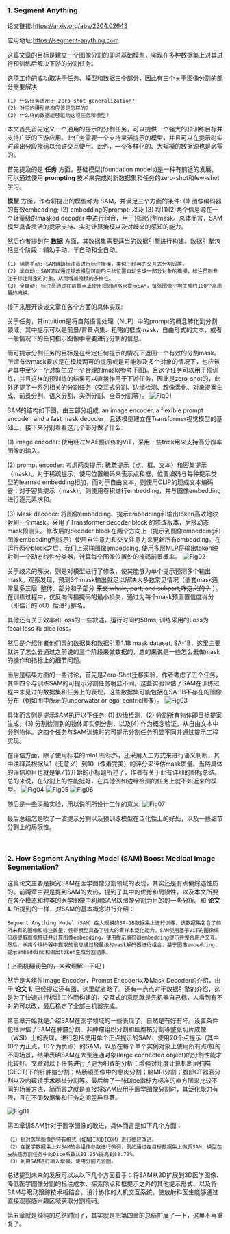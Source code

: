 ### 1. Segment Anything

论文链接:https://arxiv.org/abs/2304.02643

应用地址:https://segment-anything.com

这篇文章的目标是建立一个图像分割的即时基础模型，实现在多种数据集上对其进行预训练后解决下游的分割任务。

这项工作的成功取决于任务、模型和数据三个部分，因此有三个关于图像分割的部分需要解决:

    (1) 什么任务适用于 zero-shot generalization?
    (2) 对应的模型结构应该是怎样的?
    (3) 什么样的数据能够驱动这项任务和模型?

本文首先首先定义一个通用的提示的分割任务，可以提供一个强大的预训练目标并支持广泛的下游应用。此任务需要一个支持灵活提示的模型，并且可以在提示时实时输出分段掩码以允许交互使用。此外，一个多样化的、大规模的数据源也是必需的。

首先提及的是 __任务__ 方面，基础模型(foundation models)是一种有前途的发展，可以通过使用 __prompting__ 技术来完成对新数据集和任务的zero-shot和few-shot学习。

__模型__ 方面，作者将提出的模型称为 SAM，并满足三个方面的条件: (1) 图像编码器的有效embedding; (2) embedding的prompt; 以及 (3) 将(1)(2)两个信息源在一个轻量级的masked decoder 中进行组合，用于预测分割mask。总体而言，SAM模型具备灵活的提示支持、实时计算掩模以及对歧义的感知的能力。

然后作者提到在 __数据__ 方面，其数据集需要适当的数据引擎进行构建。数据引擎包括三个阶段：辅助手动、半自动和全自动。

    (1) 辅助手动: SAM辅助标注员进行标注掩模，类似于经典的交互式分割设置。
    (2) 半自动: SAM可以通过提示模型可能的目标位置自动生成一部分对象的掩模，标注员则专注于标注剩余的对象，从而增加掩模的多样性。
    (3) 全自动: 标注员通过在前景点上使用规则网格来提示SAM，每张图像平均生成约100个高质量的掩模。

接下来展开谈谈文章在各个方面的具体实现:

关于任务，其intuition是将自然语言处理（NLP）中的prompt的概念转化到分割领域，其中提示可以是前景/背景点集、粗略的框或mask、自由形式的文本，或者一般情况下的任何指示图像中需要进行分割的信息。

而可提示分割任务的目标是在给定任何提示的情况下返回一个有效的分割mask。所谓有效mask要求是在模棱两可的提示或是可能涉及多个对象的情况下，也应该对其中至少一个对象生成一个合理的mask(参考下图)。且这个任务可以用于预训练，并且这样的预训练的结果可以直接作用于下游任务，因此是zero-shot的，此外还提了一系列相关的分割任务（交互式分割、边缘检测、超像素化、对象提案生成、前景分割、语义分割、实例分割、全景分割等）。
![Fig01](SegmentAnything/01.png)

SAM的结构如下图，由三部分组成: an image encoder, a flexible prompt encoder, and a fast mask decoder，且该模型建立在Transformer视觉模型的基础上，接下来分别看看这几个部分做了什么:

(1) image encoder: 使用经过MAE预训练的ViT，采用一些trick用来支持高分辨率图像的输入。

(2) prompt encoder: 考虑两类提示: 稀疏提示（点、框、文本）和密集提示（mask）。对于稀疏提示，使用位置编码来表示点和框，位置编码与每种提示类型的learned embedding相加，而对于自由文本，则使用CLIP的现成文本编码器；对于密集提示（mask），则使用卷积进行embedding，并与图像embedding进行逐元素求和。

(3) Mask decoder: 将图像embedding、提示embedding和输出token高效地映射到一个mask。采用了Transformer decoder block 的修改版本，后接动态mask预测头。修改后的decoder block在两个方向上（提示到图像embedding和图像embedding到提示）使用自注意力和交叉注意力来更新所有embedding。在运行两个block之后，我们上采样图像embedding, 使用多层MLP将输出token映射到一个动态线性分类器，计算每个图像位置处的掩码前景概率。
![Fig02](SegmentAnything/02.png)

关于歧义的解决，则是对模型进行了修改，使其能够为单个提示预测多个输出mask。观察发现，预测3个mask输出就足以解决大多数常见情况（嵌套mask通常最多三层: 整体、部分和子部分 ~~原文:whole, part, and subpart,咋定义的？~~ ）。在训练过程中，仅反向传播掩码的最小损失，通过为每个mask预测置信度得分（即估计的IoU）后进行排名。

其他还有关于效率和Loss的一些叙述，运行时间约50ms, 训练采用的Loss为 focal loss 和 dice loss。

然后是介绍作者他们弄的数据集和数据引擎1.1B mask dataset, SA-1B，这里主要就讲了怎么去通过之前说的三个阶段来做数据的，总的来说是一些怎么去做mask的操作和指标上的细节问题。

而后是结果方面的一些讨论，首先是Zero-Shot迁移实验，作者考虑了五个任务，其中四个与训练SAM的可提示分割任务明显不同。这些实验评估了SAM在训练过程中未见过的数据集和任务上的表现，这些数据集可能包括在SA-1B不存在的图像分布（例如图中所示的underwater or ego-centric图像）。
![Fig03](SegmentAnything/03.png)

具体而言则是提示SAM执行以下任务: (1) 边缘检测，(2) 分割所有物体即目标提案生成，(3) 分割检测到的物体即实例分割，以及(4) 作为概念验证，从自由文本中分割物体。这四个任务与SAM训练时的可提示分割任务明显不同并通过提示工程实现。

在评估方面，除了使用标准的mIoU指标外，还采用人工方式来进行语义判断，其中注释员根据从1（无意义）到10（像素完美）的评分来评估mask质量。当然具体的评估项目也就是第7节开始的小标题所述了，作者有关于此有详细的图标总结。总的来说，在分割上的性能挺好，在其他例如边缘检测的任务上就不如近来的模型。
![Fig04](SegmentAnything/04.png)
![Fig05](SegmentAnything/05.png)
![Fig06](SegmentAnything/06.png)

随后是一些消融实验，用以说明所设计工作的意义:
![Fig07](SegmentAnything/07.png)

最后总结怎是吹了一波提示分割以及预训练模型在泛化性上的好处，以及一些细节分割上的局限性。

</br>

### 2. How Segment Anything Model (SAM) Boost Medical Image Segmentation?

这篇论文主要是探究SAM在医学图像分割领域的表现，其实还是有点偏综述性质的。前两章主要是提到SAM的大热，提到了其中的优势和局限性，以及本文所要在各个模态和种类的医学图像中利用SAM以图像分割为目的的一些分析。和 __论文 1.__ 所提到的一样，对SAM的基本概念进行介绍：

    Segment Anything Model（SAM）在大规模的SA-1B数据集上进行训练，该数据集包含了前所未有的图像和标注数量，使得模型具备了强大的零样本泛化能力。SAM使用基于ViT的图像编码器提取图像特征并计算图像embedding，使用提示编码器embedding提示并整合用户交互。然后，从两个编码器中提取的信息通过轻量级的mask解码器进行组合，基于图像embedding、提示embedding和输出token生成分割结果。

( ~~上面机翻润色的，大致理解一下吧~~ )

然后是各组件Image Encoder，Prompt Encoder以及Mask Decoder的介绍，由于 __论文 1.__ 已经提过还有图，这里就省略了。还有一点点对于数据引擎的介绍，这是为了快速进行标注工作而构建的，交互式的意思就是先机器自己标，人看到有不对的可以改，最后稳定了全部由机器完成。

第三章开始就是介绍SAM在医学领域的一些表现了，自然是有好有坏。设置条件包括评估了SAM在肿瘤分割、非肿瘤组织分割和细胞核分割等整张切片成像（WSI）上的表现，进行包括使用单个正点提示的SAM、使用20个点提示（其中10个为正点，10个为负点）的SAM，以及在每个单个实例对象上使用所有点/框的不同场景，结果表明SAM在大型连通对象(large connected object)的分割性能才比较好。文章对以下任务进行了更为细致的分析：增强对比度计算机断层扫描(CECT)下的肝肿瘤分割；结肠镜图像中的息肉分割；脑MRI分割；腹部CT器官分割以及内窥镜手术器械分割等。最后给了一张Dice指标为标准的直方图来比较不同的场景方法，简而言之就是直接将SAM应用于医学图像分割时，其泛化能力有限，且在不同数据集和任务之间差异显著。

![Fig01](zhang2023segment/01.png)

第四章讲SAM针对于医学图像的改进，具体而言是如下几个方面：

    （1）针对医学图像的特有格式（如NII和DICOM）进行相应改进。
    （2）在医学数据集上对SAM的各组件参数进行微调，例如通过在目标数据集上微调SAM，模型在皮肤癌分割任务中的Dice系数从81.25%提高到88.79%。
    （3）利用SAM进行输入增强，使用分割先验图。

总结提到未来的发展可以从以下几个方面着手：将SAM从2D扩展到3D医学图像、降低医学图像分割的标注成本、探索除点和框提示之外的其他提示形式、以及将SAM与眼动跟踪技术相结合，设计协作的人机交互系统，使放射科医生能够通过直接观察感兴趣区域获取分割掩码。

第五章就是纯纯的总结时间了，其实就是把第四章的总结扩展了一下，这里不再重复了。
